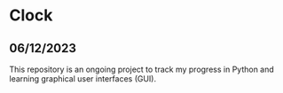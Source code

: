 # Clock
## 06/12/2023
This repository is an ongoing project to track my progress in Python and learning graphical user interfaces (GUI).
